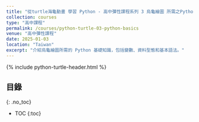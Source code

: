 ```yaml
---
title: "從turtle海龜動畫 學習 Python - 高中彈性課程系列 3 烏龜繪圖 所需之Python基礎"
collection: courses
type: "高中課程"
permalink: /courses/python-turtle-03-python-basics
venue: "高中彈性課程"
date: 2025-01-03
location: "Taiwan"
excerpt: "介紹烏龜繪圖所需的 Python 基礎知識，包括變數、資料型態和基本語法。"
---
```


{% include python-turtle-header.html %}

## 目錄
{: .no_toc}

* TOC
{:toc}

<!-- 請在此處貼上您的課程內容 -->

